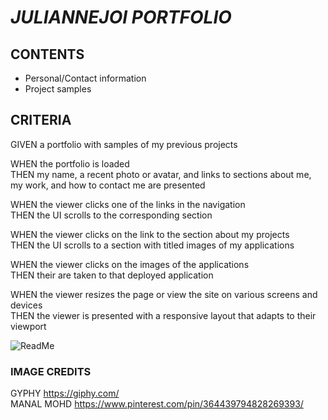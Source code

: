 # *JULIANNEJOI PORTFOLIO*


## CONTENTS

* Personal/Contact information
* Project samples

## CRITERIA

GIVEN a portfolio with samples of my previous projects

WHEN the portfolio is loaded <br>
THEN my name, a recent photo or avatar, and links to sections about me, my work, and how to contact me are presented

WHEN the viewer clicks one of the links in the navigation <br>
THEN the UI scrolls to the corresponding section

WHEN the viewer clicks on the link to the section about my projects<br>
THEN the UI scrolls to a section with titled images of my applications

WHEN the viewer clicks on the images of the applications<br>
THEN their are taken to that deployed application

WHEN the viewer resizes the page or view the site on various screens and devices<br>
THEN the viewer is presented with a responsive layout that adapts to their viewport

![ReadMe](https://user-images.githubusercontent.com/118871549/214804096-d5da7318-044e-4d4d-bfc4-87bbd2384b9b.JPG)

### IMAGE CREDITS
GYPHY https://giphy.com/ <br>
MANAL MOHD https://www.pinterest.com/pin/364439794828269393/
